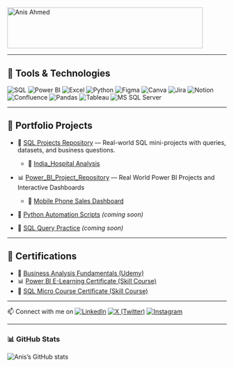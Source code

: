 # <div align="center">
  <a href="https://cooltext.com">
    <img src="https://images.cooltext.com/5736913.gif" width="449" height="94" alt="Anis Ahmed" />
  </a>
</div>




---

## 🔧 Tools & Technologies
![SQL](https://img.shields.io/badge/-SQL-4479A1?style=flat&logo=postgresql&logoColor=white)
![Power BI](https://img.shields.io/badge/-Power%20BI-F2C811?style=flat&logo=powerbi&logoColor=black)
![Excel](https://img.shields.io/badge/-Excel-217346?style=flat&logo=microsoft-excel&logoColor=white)
![Python](https://img.shields.io/badge/-Python-3776AB?style=flat&logo=python&logoColor=white)
![Figma](https://img.shields.io/badge/-Figma-F24E1E?style=flat&logo=figma&logoColor=white)
![Canva](https://img.shields.io/badge/-Canva-00C4CC?style=flat&logo=canva&logoColor=white)
![Jira](https://img.shields.io/badge/-Jira-0052CC?style=flat&logo=jira&logoColor=white)
![Notion](https://img.shields.io/badge/-Notion-000000?style=flat&logo=notion&logoColor=white)
![Confluence](https://img.shields.io/badge/-Confluence-172B4D?style=flat&logo=confluence&logoColor=white)
![Pandas](https://img.shields.io/badge/-Pandas-150458?style=flat&logo=pandas&logoColor=white)
![Tableau](https://img.shields.io/badge/-Tableau-E97627?style=flat&logo=tableau&logoColor=white)
![MS SQL Server](https://img.shields.io/badge/-SQL%20Server-CC2927?style=flat&logo=microsoft-sql-server&logoColor=white)


---

## 💼 Portfolio Projects

- 🧮 [SQL Projects Repository](https://github.com/anisahmed01/SQL_Projects) — Real-world SQL mini-projects with queries, datasets, and business questions.
  - 🏥 [India_Hospital Analysis](https://github.com/anisahmed01/SQL_Projects/tree/main/India_Hospital_Insights)

- 📊 [Power_BI_Project_Repository](https://github.com/anisahmed01/Power_BI_Projects) — Real World Power BI Projects and Interactive Dashboards
  -   📱 [Mobile Phone Sales Dashboard](https://github.com/anisahmed01/Power_BI_Projects/tree/main/Mobile_Phone_Sales_Dashboard)

- 🐍 [Python Automation Scripts](#) *(coming soon)*
- 🧮 [SQL Query Practice](#) *(coming soon)*

---

## 📜 Certifications


- 🧩 [Business Analysis Fundamentals (Udemy)](https://shorturl.at/MNb93)
- 📊 [Power BI E-Learning Certificate (Skill Course)](https://drive.google.com/file/d/14eoQpTCLFLRZtkcjij5sld508cjvviP9/view?usp=sharing)
- 🧠 [SQL Micro Course Certificate (Skill Course)](https://drive.google.com/file/d/1q19SCtWi-yPQjgexWWn2R_81DrHifx5n/view?usp=sharing)

---
📫 Connect with me on 
[![LinkedIn](https://img.shields.io/badge/-LinkedIn-0077B5?style=flat&logo=linkedin&logoColor=white)](https://www.linkedin.com/in/webanis/)
[![X (Twitter)](https://img.shields.io/badge/X-1DA1F2?style=flat&logo=twitter&logoColor=white)](https://x.com/anis_z7)
[![Instagram](https://img.shields.io/badge/Instagram-E4405F?style=flat&logo=instagram&logoColor=white)](https://instagram.com/aneesonly_)

---
### 📊 GitHub Stats

![Anis’s GitHub stats](https://github-readme-stats.vercel.app/api?username=anisahmed01&show_icons=true&theme=default)


